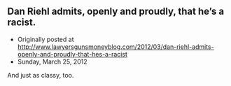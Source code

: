## Dan Riehl admits, openly and proudly, that he’s a racist.

 * Originally posted at http://www.lawyersgunsmoneyblog.com/2012/03/dan-riehl-admits-openly-and-proudly-that-hes-a-racist
 * Sunday, March 25, 2012

And just as classy, too.